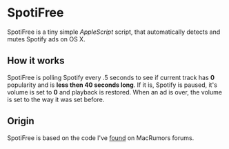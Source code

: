 # SpotiFree
SpotiFree is a tiny simple *AppleScript* script, that automatically detects and mutes Spotify ads on OS X.

## How it works
SpotiFree is polling Spotify every .5 seconds to see if current track has **0** popularity and is  **less then 40 seconds long**. If it is, Spotify is paused, it's volume is set to **0** and playback is restored. When an ad is over, the volume is set to the way it was set before.


## Origin
SpotiFree is based on the code I've [found](http://forums.macrumors.com/showthread.php?p=16033608) on MacRumors forums.